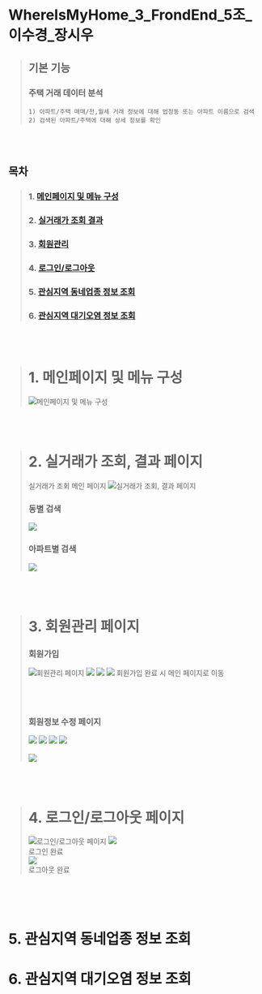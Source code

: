 # WhereIsMyHome_3_FrondEnd_5조_이수경_장시우


> ## 기본 기능
> ### 주택 거래 데이터 분석
>	  1) 아파트/주택 매매/전,월세 거래 정보에 대해 법정동 또는 아파트 이름으로 검색
>	  2) 검색된 아파트/주택에 대해 상세 정보를 확인
<br><br>

## 목차
> ###  1. [메인페이지 및 메뉴 구성](#1-메인페이지-및-메뉴-구성)
> ###  2. [실거래가 조회 결과](#2-실거래가-조회-결과-페이지)
> ###  3. [회원관리](#3-회원관리-페이지)
> ###  4. [로그인/로그아웃 ](#4-로그인로그아웃-페이지)
> ###  5. [관심지역 동네업종 정보 조회](#5-관심지역-동네업종-정보-조회)
> ###  6. [관심지역 대기오염 정보 조회](#6-관심지역-대기오염-정보-조회)

<br><br>

> # 1. 메인페이지 및 메뉴 구성
> ![메인페이지 및 메뉴 구성](./page/index.png)

<br><br>
> # 2. 실거래가 조회, 결과 페이지
> 실거래가 조회 메인 페이지
> ![실거래가 조회, 결과 페이지](./page/aptlist.png)
> ###  동별 검색 
> ![](./page/searchByDong.png)
> ### 아파트별 검색
> ![](./page/searchByApt.png)

<br><br>
> # 3. 회원관리 페이지
> ### 회원가입 
> ![회원관리 페이지](./page/register.png)
> ![](./page/register2.PNG)
> ![](./page/register3.PNG)
> ![](./page/register4.PNG)
회원가입 완료 시 메인 페이지로 이동<br><br><br><br>
> ### 회원정보 수정 페이지
> ![](./page/update.PNG)
> ![](./page/update2.PNG)
> ![](./page/update3.png)
> ![](./page/update4.PNG)
<br><br>
> ![](./page/delete.PNG)

<br><br>
> # 4. 로그인/로그아웃 페이지
> ![로그인/로그아웃 페이지](./page/login.png)
> ![](./page/index2.PNG) <br>
로그인 완료<br>
> ![](./page/index3.PNG) <br>
로그아웃 완료<br>

<br><br><br>
# 5. 관심지역 동네업종 정보 조회

# 6. 관심지역 대기오염 정보 조회

